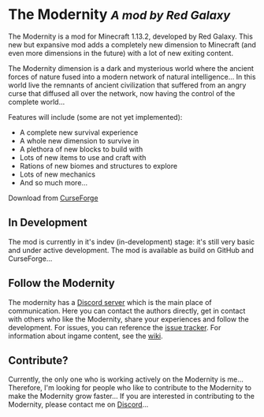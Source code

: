# The Modernity <small>_A mod by Red Galaxy_</small>
The Modernity is a mod for Minecraft 1.13.2, developed by Red Galaxy. This new but expansive mod adds a completely new
dimension to Minecraft (and even more dimensions in the future) with a lot of new exiting content.

The Modernity dimension is a dark and mysterious world where the ancient forces of nature fused into a modern network of
natural intelligence... In this world live the remnants of ancient civilization that suffered from an angry curse that
diffused all over the network, now having the control of the complete world...

Features will include (some are not yet implemented):
- A complete new survival experience
- A whole new dimension to survive in
- A plethora of new blocks to build with
- Lots of new items to use and craft with
- Rations of new biomes and structures to explore
- Lots of new mechanics
- And so much more...

Download from [CurseForge](https://www.curseforge.com/minecraft/mc-mods/the-modernity)

## In Development
The mod is currently in it's indev (in-development) stage: it's still very basic and under active development. The mod
is available as build on GitHub and CurseForge...

## Follow the Modernity
The modernity has a [Discord server](discord.gg/YvyzTFf) which is the main place of communication. Here you can contact the authors directly, get in contact with others who like the Modernity, share your experiences and follow the development.
For issues, you can reference the [issue tracker](https://github.com/RedGalaxySoftware/TheModernity/issues).
For information about ingame content, see the [wiki](https://the-modernity.fandom.com/).

## Contribute?
Currently, the only one who is working actively on the Modernity is me... Therefore, I'm looking for people who like to contribute to the Modernity to make the Modernity grow faster... If you are interested in contributing to the Modernity, please contact me
on [Discord](discord.gg/YvyzTFf)...